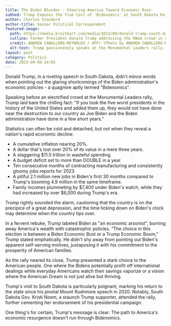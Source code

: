 ```yaml
---
title: The Biden Blunder - Steering America Toward Economic Ruin
subhed: Trump Exposes the True Cost of 'Bidenomics' at South Dakota Rally
author: Charles Standard
author-title: Senior Political Correspondent
featured-image: 
  path: https://media.breitbart.com/media/2023/09/donald-trump-south-dakota-rally-9-8-23-gettyimages-640x480.jpg
  cutline: Former President Donald Trump addressing the MAGA crowd in South Dakota.
  credit: ANDREW CABALLERO-REYNOLDS / AFP) (Photo by ANDREW CABALLERO-REYNOLDS/AFP via Getty Images
  alt-text: Trump passionately speaks at the Monumental Leaders rally, South Dakota.
layout: post
category: Politics
date: 2023-09-09 14:02
---
```


Donald Trump, in a riveting speech in South Dakota, didn't mince words when pointing out the glaring shortcomings of the Biden administration's economic policies - a quagmire aptly termed "Bidenomics". 

Speaking before an electrified crowd at the Monumental Leaders rally, Trump laid bare the chilling fact: "If you took the five worst presidents in the history of the United States and added them up, they would not have done near the destruction to our country as Joe Biden and the Biden administration have done in a few short years.”

Statistics can often be cold and detached, but not when they reveal a nation's rapid economic decline:

- A cumulative inflation nearing 20%.
- A dollar that's lost over 20% of its value in a mere three years.
- A staggering $11.5 trillion in wasteful spending.
- A budget deficit set to more than DOUBLE in a year.
- Ten consecutive months of contracting manufacturing and consistently gloomy jobs reports for 2023.
- A pitiful 2.1 million new jobs in Biden's first 30 months compared to Trump's booming 4.9 million in the same timeframe.
- Family incomes plummeting by $7,400 under Biden's watch, while they had increased by over $6,000 during Trump's era.

Trump rightly sounded the alarm, cautioning that the country is on the precipice of a great depression, and the time ticking down on Biden's clock may determine when the country tips over. 

In a fervent rebuke, Trump labeled Biden as "an economic arsonist", burning away America's wealth with catastrophic policies. “The choice in this election is between a Biden Economic Bust or a Trump Economic Boom,” Trump stated emphatically. He didn't shy away from pointing out Biden's apparent self-serving motives, juxtaposing it with his commitment to the prosperity of American families.

As the rally neared its close, Trump presented a stark choice to the American people. One where the Bidens potentially profit off international dealings while everyday Americans watch their savings vaporize or a vision where the American Dream is not just alive but thriving.

Trump's visit to South Dakota is particularly poignant, marking his return to the state since his pivotal Mount Rushmore speech in 2020. Notably, South Dakota Gov. Kristi Noem, a staunch Trump supporter, attended the rally, further cementing her endorsement of his presidential campaign.

One thing's for certain, Trump's message is clear: The path to America's economic resurgence doesn't run through Bidenomics.
